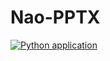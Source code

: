 # Nao-PPTX
[![Python application](https://github.com/drewzxcvbnm/Nao-PPTX/actions/workflows/python-app.yml/badge.svg)](https://github.com/drewzxcvbnm/Nao-PPTX/actions/workflows/python-app.yml)
